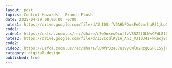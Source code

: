 ```yaml
---
layout: post
topics: Control Hazards - Branch Flush
date: 2025-04-29 08:00:00 -0700
notes1: https://drive.google.com/file/d/1hI0S-fV9AHkFOmsFeOzmrhbR51jLpXQF/view?usp=sharing
code1: 
video1: https://usfca.zoom.us/rec/share/c7wDosewDxuffvVS5Z2fQLWkCFWL81CvPXjuiy-jm3WR_-vSvKwmI8kpzcBpBMpe.xy2MuS-7z49rBrE8
notes2: https://drive.google.com/file/d/132CcdlKyiA_AnJ_VJ1034I-kRecj8Szh/view?usp=sharing
code2: 
video2: https://usfca.zoom.us/rec/share/lLWfPJ2eC7u1VyCWlO2RzgQGFC1SyjckFJm0r33qEQkqTgAiu_HaUR0_uMJ_Qnkh.jCSGkJBjLb729bcg
category: digital-design
published: true
---
```

